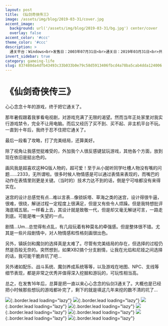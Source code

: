 ```yaml
---
layout: post
title: 《仙剑奇侠传三》
image: /assets/img/blog/2019-03-31/cover.jpg
accent_image: 
  background: url('/assets/img/blog/2019-03-31/bg.jpg') center/cover
  overlay: false
accent_color: '#ccc'
theme_color: '#ccc'
description: >
  通关平台：Windows<br>发售日：2003年07月31日<br>通关日：2019年03月31日<br>开发商：上海软星<br>发行商：大宇资讯
invert_sidebar: true
category: gameing-life
slug: 837480da4dfb43493c33b033b0e79c58d5913406fbcd4a78ba5cab4dda124006
---
```


# 《仙剑奇侠传三》

心心念念十年的游戏，终于把它通关了。

那年暑假跟着我爹看电视剧，对游戏充满了无限的渴望。然而当年正处家里对我实行游戏禁令，完全不让用电脑。而后又经历了买不到、买不起、非主机平台不玩。一直到十年后，我终于忍不住把它通关了。

最后一段看了攻略，打了完美结局，还算美好。

除了视角让我感觉挺难受的，外加我个人很反感键鼠玩游戏，其他各个方面，放到现在依旧是挺出色的。

画风我是超喜欢这种Q版人物的，超可爱！至于从小就听同学吐槽人物没有嘴的问题……2333，无所谓啦。很多时候人物情感是可以通过表情来表现的，而嘴巴的动作在表情里则更是关键。（当时的）技术力达不到的话，倒是宁可啥都没有来得实在。

迷宫的设计总感觉有点…难以言表…像锁妖塔、草海之类的迷宫，设计得很牛逼，很难，很绕，解谜过程一定程度上很满足，但是又有些令人烦躁。但是我特想批评海底城五层。一样看上去，其设计就是致敬一代，但是却又毫无解谜可言，一路走到底。可能是唯一失望的一点。

剧情…Um…总觉得有点乱，有几段玩着有种莫名的牵强感。但是整体很不错。尤其是一些片段剧情中，对人物情感和性格刻画很出色。

另外，镇妖剑和魔剑的选择真是太难了。尽管有完美结局的存在，但选择的过程仍然是百般无奈的。突然想到，如果XB2搞个分支剧情，让我在光焰和尼娅之间选择的话，我可能干脆弃坑了吧…

另外诸如配乐、战斗系统、魔剑养成系统等等，以及游戏在地图、NPC、支线等细节表现，都是非常之优秀并值得深入挖掘和游玩的，可玩性相当高。

总之，在发售16年后，总算是把一直以来心心念念的仙剑3通关了。大概也是已经把小时候那些想玩的游戏都补完了，剩下的就是填这几年来挖的数不清的坑了…

![](/assets/img/blog/2019-03-31/1.jpg){:.border.lead loading="lazy"}
![](/assets/img/blog/2019-03-31/2.jpg){:.border.lead loading="lazy"}
![](/assets/img/blog/2019-03-31/3.jpg){:.border.lead loading="lazy"}
![](/assets/img/blog/2019-03-31/4.jpg){:.border.lead loading="lazy"}
![](/assets/img/blog/2019-03-31/5.jpg){:.border.lead loading="lazy"}
![](/assets/img/blog/2019-03-31/6.jpg){:.border.lead loading="lazy"}
![](/assets/img/blog/2019-03-31/7.jpg){:.border.lead loading="lazy"}
![](/assets/img/blog/2019-03-31/8.jpg){:.border.lead loading="lazy"}


